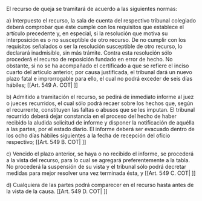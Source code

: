El recurso de queja se tramitará de acuerdo a las siguientes normas:

a) Interpuesto el recurso, la sala de cuenta del respectivo tribunal colegiado deberá comprobar que éste cumple con los requisitos que establece el artículo precedente y, en especial, si la resolución que motiva su interposición es o no susceptible de otro recurso. De no cumplir con los requisitos señalados o ser la resolución susceptible de otro recurso, lo declarará inadmisible, sin más trámite. Contra esta resolución sólo procederá el recurso de reposición fundado en error de hecho. No obstante, si no se ha acompañado el certificado a que se refiere el inciso cuarto del artículo anterior, por causa justificada, el tribunal dará un nuevo plazo fatal e improrrogable para ello, el cual no podrá exceder de seis días hábiles; [[Art. 549 A. COT| ]]

b) Admitido a tramitación el recurso, se pedirá de inmediato informe al juez o jueces recurridos, el cual sólo podrá recaer sobre los hechos que, según el recurrente, constituyen las faltas o abusos que se les imputan. El tribunal recurrido deberá dejar constancia en el proceso del hecho de haber recibido la aludida solicitud de informe y disponer la notificación de aquélla a las partes, por el estado diario. El informe deberá ser evacuado dentro de los ocho días hábiles siguientes a la fecha de recepción del oficio respectivo; [[Art. 549 B. COT| ]]

c) Vencido el plazo anterior, se haya o no recibido el informe, se procederá a la vista del recurso, para lo cual se agregará preferentemente a la tabla. No procederá la suspensión de su vista y el tribunal sólo podrá decretar medidas para mejor resolver una vez terminada ésta, y [[Art. 549 C. COT| ]]

d) Cualquiera de las partes podrá comparecer en el recurso hasta antes de la vista de la causa. [[Art. 549 D. COT| ]]